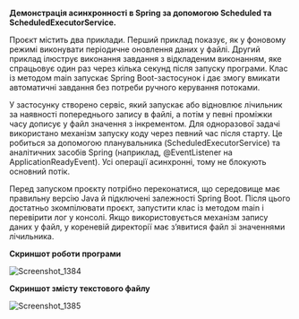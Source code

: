 **Демонстрація асинхронності в Spring за допомогою Scheduled та ScheduledExecutorService.**

Проєкт містить два приклади. Перший приклад показує, як у фоновому режимі виконувати періодичне оновлення даних у файлі. Другий приклад ілюструє виконання завдання з відкладеним виконанням, яке спрацьовує один раз через кілька секунд після запуску програми. Клас із методом main запускає Spring Boot-застосунок і дає змогу вмикати автоматичні завдання без потреби ручного керування потоками.

У застосунку створено сервіс, який запускає або відновлює лічильник за наявності попереднього запису в файлі, а потім у певні проміжки часу дописує у файл значення з інкрементом. Для одноразової задачі використано механізм запуску коду через певний час після старту. Це робиться за допомогою планувальника (ScheduledExecutorService) та аналітичних засобів Spring (наприклад, @EventListener на ApplicationReadyEvent). Усі операції асинхронні, тому не блокують основний потік.

Перед запуском проєкту потрібно переконатися, що середовище має правильну версію Java й підключені залежності Spring Boot. Після цього достатньо зкомпілювати проєкт, запустити клас із методом main і перевірити лог у консолі. Якщо використовується механізм запису даних у файл, у кореневій директорії має з’явитися файл зі значеннями лічильника.

**Скриншот роботи програми**

![Screenshot_1384](https://github.com/user-attachments/assets/d77edddd-2825-4809-bf0a-4614cf518041) 

**Скриншот змісту текстового файлу**

![Screenshot_1385](https://github.com/user-attachments/assets/cf4b7863-14cb-4ec8-a749-f325c99c728a)
